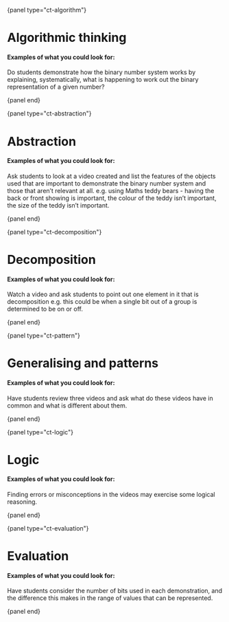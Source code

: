 {panel type="ct-algorithm"}

# Algorithmic thinking

#### Examples of what you could look for:

Do students demonstrate how the binary number system works by explaining, systematically, what is happening to work out the binary representation of a given number?

{panel end}

{panel type="ct-abstraction"}

# Abstraction

#### Examples of what you could look for:

Ask students to look at a video created and  list the features of the objects used that are important to demonstrate the binary number system and those that aren’t relevant at all. e.g. using Maths teddy bears - having the back or front showing is important, the colour of the teddy isn’t important, the size of the teddy isn’t important.

{panel end}

{panel type="ct-decomposition"}

# Decomposition

#### Examples of what you could look for:

Watch a video and ask students to point out one element in it that is decomposition e.g.  this could be when a single bit out of a group is determined to be on or off.

{panel end}

{panel type="ct-pattern"}

# Generalising and patterns

#### Examples of what you could look for:

Have students review three videos and ask what do these videos have in common and what is different about them.

{panel end}

{panel type="ct-logic"}

# Logic

#### Examples of what you could look for:

Finding errors or misconceptions in the videos may exercise some logical reasoning.

{panel end}

{panel type="ct-evaluation"}

# Evaluation

#### Examples of what you could look for:

Have students consider the number of bits used in each demonstration, and the difference this makes in the range of values that can be represented.

{panel end}
